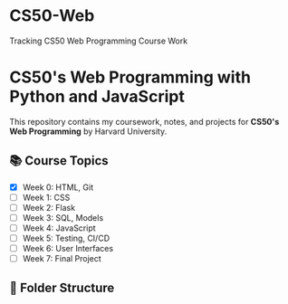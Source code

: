 # CS50-Web
Tracking CS50 Web Programming Course Work

# CS50's Web Programming with Python and JavaScript

This repository contains my coursework, notes, and projects for **CS50's Web Programming** by Harvard University.

## 📚 Course Topics

- [x] Week 0: HTML, Git
- [ ] Week 1: CSS
- [ ] Week 2: Flask
- [ ] Week 3: SQL, Models
- [ ] Week 4: JavaScript
- [ ] Week 5: Testing, CI/CD
- [ ] Week 6: User Interfaces
- [ ] Week 7: Final Project

## 📁 Folder Structure


